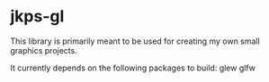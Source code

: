 # jkps-gl

This library is primarily meant to be used for creating my own small graphics projects.

It currently depends on the following packages to build:
glew
glfw



